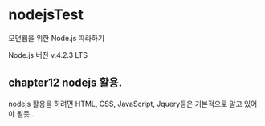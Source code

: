 # nodejsTest
모던웹을 위한 Node.js 따라하기

Node.js 버전 v.4.2.3 LTS

## chapter12 nodejs 활용.

nodejs 활용을 하려면 HTML, CSS, JavaScript, Jquery등은 기본적으로 알고 있어야 될듯..